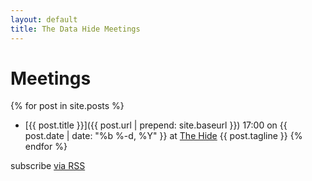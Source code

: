 ```yaml
---
layout: default
title: The Data Hide Meetings
---
```


# Meetings

{% for post in site.posts %}
- [{{ post.title }}]({{ post.url | prepend: site.baseurl }}) 17:00 on {{ post.date | date: "%b %-d, %Y" }} at [The Hide](https://www.facebook.com/TheHideS3) {{ post.tagline }}
{% endfor %}

<p class="rss-subscribe">subscribe <a href="{{ "/feed.xml" | prepend: site.baseurl }}">via RSS</a></p>

